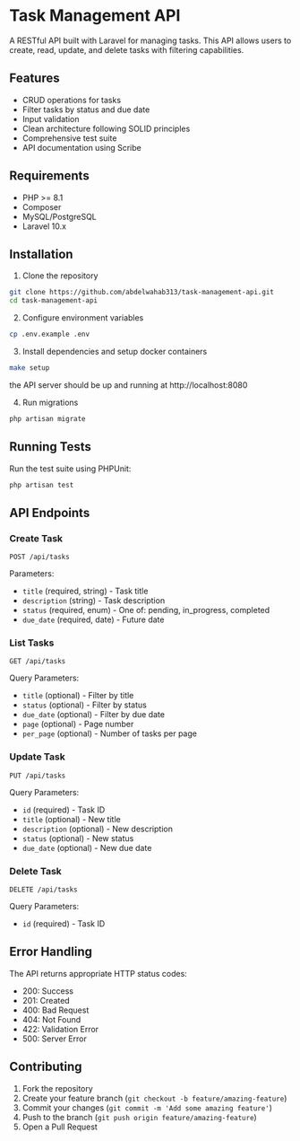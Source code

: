 # Task Management API

A RESTful API built with Laravel for managing tasks. This API allows users to create, read, update, and delete tasks with filtering capabilities.

## Features

- CRUD operations for tasks
- Filter tasks by status and due date
- Input validation
- Clean architecture following SOLID principles
- Comprehensive test suite
- API documentation using Scribe

## Requirements

- PHP >= 8.1
- Composer
- MySQL/PostgreSQL
- Laravel 10.x

## Installation

1. Clone the repository
```bash
git clone https://github.com/abdelwahab313/task-management-api.git
cd task-management-api
```

2. Configure environment variables
```bash
cp .env.example .env
```

3. Install dependencies and setup docker containers
```bash
make setup
```
the API server should be up and running at http://localhost:8080

4. Run migrations
```bash
php artisan migrate
```


## Running Tests

Run the test suite using PHPUnit:
```bash
php artisan test
```



## API Endpoints

### Create Task
```
POST /api/tasks
```
Parameters:
- `title` (required, string) - Task title
- `description` (string) - Task description
- `status` (required, enum) - One of: pending, in_progress, completed
- `due_date` (required, date) - Future date

### List Tasks
```
GET /api/tasks
```
Query Parameters:
- `title` (optional) - Filter by title
- `status` (optional) - Filter by status
- `due_date` (optional) - Filter by due date
- `page` (optional) - Page number
- `per_page` (optional) - Number of tasks per page


### Update Task
```
PUT /api/tasks
```
Query Parameters:
- `id` (required) - Task ID
- `title` (optional) - New title
- `description` (optional) - New description
- `status` (optional) - New status
- `due_date` (optional) - New due date

### Delete Task
```
DELETE /api/tasks
```
Query Parameters:
- `id` (required) - Task ID

## Error Handling

The API returns appropriate HTTP status codes:
- 200: Success
- 201: Created
- 400: Bad Request
- 404: Not Found
- 422: Validation Error
- 500: Server Error


## Contributing

1. Fork the repository
2. Create your feature branch (`git checkout -b feature/amazing-feature`)
3. Commit your changes (`git commit -m 'Add some amazing feature'`)
4. Push to the branch (`git push origin feature/amazing-feature`)
5. Open a Pull Request

